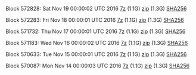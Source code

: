 Block 572828: Sat Nov 19 00:00:02 UTC 2016 [7z](https://transfer.sh/r1HZX/bootstrap.dat.20161119.7z) (1.1G) [zip](https://transfer.sh/TpicL/bootstrap.dat.20161119.zip) (1.3G) [SHA256](https://transfer.sh/F7QFD/sha256.txt)

Block 572283: Fri Nov 18 00:00:01 UTC 2016 [7z](https://transfer.sh/123NnR/bootstrap.dat.20161118.7z) (1.1G) [zip](https://transfer.sh/6Saax/bootstrap.dat.20161118.zip) (1.3G) [SHA256](https://transfer.sh/nOaJZ/sha256.txt)

Block 571732: Thu Nov 17 00:00:01 UTC 2016 [7z](https://transfer.sh/XluPa/bootstrap.dat.20161117.7z) (1.1G) [zip](https://transfer.sh/5fMkK/bootstrap.dat.20161117.zip) (1.3G) [SHA256](https://transfer.sh/10InZ8/sha256.txt)

Block 571183: Wed Nov 16 00:00:02 UTC 2016 [7z](https://transfer.sh/SsQU7/bootstrap.dat.20161116.7z) (1.1G) [zip](https://transfer.sh/jfvD2/bootstrap.dat.20161116.zip) (1.3G) [SHA256](https://transfer.sh/4fexj/sha256.txt)

Block 570633: Tue Nov 15 00:00:01 UTC 2016 [7z](https://transfer.sh/9V68e/bootstrap.dat.20161115.7z) (1.1G) [zip](https://transfer.sh/LX6Dz/bootstrap.dat.20161115.zip) (1.3G) [SHA256](https://transfer.sh/IOVgj/sha256.txt)

Block 570087: Mon Nov 14 00:00:03 UTC 2016 [7z](https://transfer.sh/HR5EY/bootstrap.dat.20161114.7z) (1.1G) [zip](https://transfer.sh/KVh2b/bootstrap.dat.20161114.zip) (1.3G) [SHA256](https://transfer.sh/NPNMe/sha256.txt)
